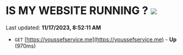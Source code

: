 # IS MY WEBSITE RUNNING ? [![](https://img.shields.io/static/v1?label=Sponsor&message=%E2%9D%A4&logo=GitHub&color=%23fe8e86)](https://github.com/sponsors/<username>)

Last updated: **11/17/2023, 8:52:11 AM**

- `GET` [https://youssefservice.me](https://youssefservice.me) - **Up** (970ms)
